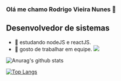

### Olá me chamo Rodrigo Vieira Nunes 👋
## Desenvolvedor de sistemas

- 🔭 estudando nodeJS e reactJS.
- 🤝 gosto de trabalhar em equipe. 
 [<img src="https://img.shields.io/badge/linkedin-%230077B5.svg?&style=for-the-badge&logo=linkedin&logoColor=white" />](https://www.linkedin.com/in/rodrigo-vieira-174b931b2/)

![Anurag's github stats](https://github-readme-stats.vercel.app/api?username=rodrigo12663&show_icons=true&theme=radical)


 
[![Top Langs](https://github-readme-stats.vercel.app/api/top-langs/?username=rodrigo12663&layout=compact)](https://github.com/rodrigo12663/github-readme-stats)







